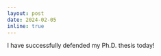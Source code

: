 ```yaml
---
layout: post
date: 2024-02-05
inline: true
---
```


I have successfully defended my Ph.D. thesis today!


